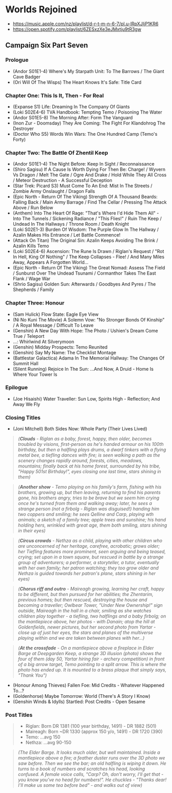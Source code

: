 # Worlds Rejoined

* https://music.apple.com/nz/playlist/d-r-t-m-n-6-7/pl.u-lRpXJIjP1KR6
* https://open.spotify.com/playlist/6ZESxzXe3eJMxtju9tR3gw

## Campaign Six Part Seven
### Prologue

* (Andor S01E1-4) Where's My Starpath Unit: To The Barrows / The Giant Cave Badger
* (Ori Will Of The Wisps) The Heart Knows It's Safe: Title Card

### Chapter One: This Is It, Then - For Real

* (Expanse S1) Life: Dreaming In The Company Of Giants
* (Loki S02E4-6) TVA Handbook: Tempting Temo / Poisoning The Water
* (Andor S01E5-8) The Morning After: Form The Vanguard
* (Inon Zur - Doomsday) They Are Coming: The Fight For Klandohrog The Destroyer
* (Doctor Who S5) Words Win Wars: The One Hundred Camp (Temo's Forty)

### Chapter Two: The Battle Of Zhentil Keep

* (Andor S01E1-4) The Night Before: Keep In Sight / Reconnaissance
* (Shiro Sagisu) If A Cause Is Worth Dying For Then Be: Charge! / Wyvern Vs Dragon / Melt The Gate / Ogre And Drake / Hold While They All Cross / Meteor Destruction - A Successful Deception
* (Star Trek: Picard S3) Must Come To An End: Mist In The Streets / Zombie Army Onslaught / Dragon Falls
* (Epic North - Return Of The Viking) Strength Of A Thousand Beards: Falling Back / Main Army Barrage / Find The Cellar / Pressing The Attack Above / Run Below
* (Anthem) Into The Heart Of Rage: "That's Where I'd Hide Them All" - Into The Tunnels / Sickening Radiance /  "This Flies!" / Ruin The Keep / Undead In The Hallways / Throne Room / Death Knight
* (Loki S02E1-3) Burden Of Wisdom: The Purple Glow In The Hallway / Azalin Makes His Entrance / Let Battle Commence!
* (Attack On Titan) The Original Sin: Azalin Keeps Avoiding The Brink / Azalin Kills Temo
* (Loki S02E4-6) Ascension: The Rune Is Drawn / Riglan's Request / "Rot In Hell, King Of Nothing" / The Keep Collapses - Flee! / And Many Miles Away, Appears A Forgotten World...
* (Epic North - Return Of The Viking) The Great Nomad: Assess The Field / Sunburst Over The Undead Tsunami / Cormanthor Takes The East Flank / Wage War
* (Shrio Sagisu) Golden Sun: Afterwards / Goodbyes And Pyres / The Shepherds / Family

### Chapter Three: Honour

* (Sam Hulick) Flow State: Eagle Eye View
* (Ni No Kuni The Movie) A Solemn Vow: "No Stronger Bonds Of Kinship" / A Royal Message / Difficult To Leave
* (Genshin) A New Day With Hope: The Photo / Ushien's Dream Come True / Teleport
* ...: Whirlwind At Silverymoon
* (Genshin) Midday Prospects: Temo Reunited
* (Genshin) Say My Name: The Checklist Montage
* (Battlestar Galactica) Adama In The Memorial Hallway: The Changes Of Summit Hall
* (Silent Running) Rejoice In The Sun: ...And Now, A Druid - Home Is Where Your Tower Is

### Epilogue

* (Joe Hisaishi) Water Traveller: Sun Low, Spirits High - Reflection; And Away We Fly

### Closing Titles

* (Joni Mitchell) Both Sides Now: Whole Party (Their Lives Lived)

> *(**Clouds** - Riglan as a baby, forest, happy, then older, becomes troubled by visions, first-person as he's handed armour on his 100th birthday, but then a halfling plays drums, a dwarf tinkers with a flying metal bee, a tiefling dances with fire; is seen walking a path as the scenery changes rapidly around, forests, cities, meadows, mountains; finally back at his home forest, surrounded by his tribe, "Happy 501st Birthday!", eyes closing one last time, stars shining in them)*

> *(**Another show** - Temo playing on his family's farm, fishing with his brothers, growing up, but then leaving, returning to find his parents gone, his brothers angry, tries to be brave but we seem him crying once he's turned from them and walking away; later, he sees a strange person (not a firbolg - Riglan was disguised!) handing him two coppers and smiling; he sees Qelline and Carp, playing wth animals; a sketch of a family tree; apple trees and sunshine; his hand holding hers, wrinkled with great age, them both smiling, stars shining in their eyes)*

> *(**Circus crowds** - Nethza as a child, playing with other children who are unconcerned of her heritage, carefree, acrobatic; grows older; her Tiefling features more prominent, seen arguing and being teased, crying; set upon in a town square, but rescued in battle by a strange group of adventurers; a performer, a storyteller, a tutor, eventually with her own family; her patron watching; they too grow older and Nethza is guided towards her patron's plane, stars shining in her eyes)*

> *(**Chorus riff and outro** - Maireagh growing, learning her craft, happy to be different, but then pursued for her abilities; the Zhentarim, previous homes; but then rescued, destroying the house and becoming a traveller; Owlbear Tower, "Under New Ownership!" sign outside, Maireagh in the hall in a chair, smiling as she watches children play together - a tiefling, two halflings and a baby firbolg; on the mantlepiece above, her photos - with Danain; atop the hill at Goldenfields, newer pictures, but her second photo from Yartar - close up of just her eyes, the stars and planes of the multiverse playing within and we are taken between planes with her...)*

> *(**At the crossfade** - On a mantlepiece above a fireplace in Elder Barge at Deepgarden Keep, a strange 3D illusion (photo) shows the four of them (day 50, Yartar hiring fair - archery competition) in front of a big arrow target, Temo pointing to a split arrow. This is where the photo has ended up. It is mounted to a brass plaque that simply says, "Thank You")*

* (Honour Among Thieves) Fallen Foe: Mid Credits - Whatever Happened To...?
* (Goldenhorse) Maybe Tomorrow: World (There's A Story I Know)
* (Genshin Winds & Idylls) Startled: Post Credits - Open Sesame

### Post Titles

> * Riglan: Born DR 1381 (100 year birthday, 1491) - DR 1882 (501)
> * Maireagh: Born ~DR 1330 (approx 150 y/o, 1491) - DR 1720 (390)
> * Temo: ...avg 150
> * Nethza: ...avg 90-150

> *(The Elder Barge. It looks much older, but well maintained. Inside a mantlepiece above a fire; a feather duster runs over the 3D photo we saw before. Then we see the bar; an old halfling is wiping it down. He turns to a book of numbers and scratches his head, looking confused. A female voice calls, "Carp? Oh, don't worry, I'll get that - you know you've no head for numbers!". He chuckles - "Thanks dear! I'll make us some tea before bed" - and walks out of view)*
